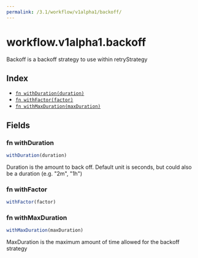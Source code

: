 ```yaml
---
permalink: /3.1/workflow/v1alpha1/backoff/
---
```


# workflow.v1alpha1.backoff

Backoff is a backoff strategy to use within retryStrategy

## Index

* [`fn withDuration(duration)`](#fn-withduration)
* [`fn withFactor(factor)`](#fn-withfactor)
* [`fn withMaxDuration(maxDuration)`](#fn-withmaxduration)

## Fields

### fn withDuration

```ts
withDuration(duration)
```

Duration is the amount to back off. Default unit is seconds, but could also be a duration (e.g. "2m", "1h")

### fn withFactor

```ts
withFactor(factor)
```



### fn withMaxDuration

```ts
withMaxDuration(maxDuration)
```

MaxDuration is the maximum amount of time allowed for the backoff strategy